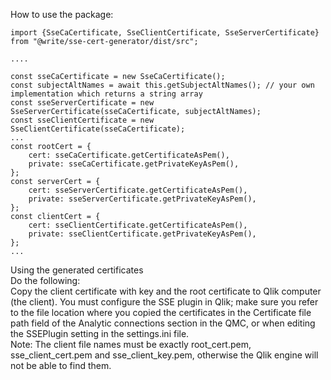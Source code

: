 How to use the package:

```typesript
import {SseCaCertificate, SseClientCertificate, SseServerCertificate} from "@write/sse-cert-generator/dist/src";

....

const sseCaCertificate = new SseCaCertificate();
const subjectAltNames = await this.getSubjectAltNames(); // your own implementation which returns a string array
const sseServerCertificate = new SseServerCertificate(sseCaCertificate, subjectAltNames);
const sseClientCertificate = new SseClientCertificate(sseCaCertificate);
...
const rootCert = {
    cert: sseCaCertificate.getCertificateAsPem(),
    private: sseCaCertificate.getPrivateKeyAsPem(),
};
const serverCert = {
    cert: sseServerCertificate.getCertificateAsPem(),
    private: sseServerCertificate.getPrivateKeyAsPem(),
};
const clientCert = {
    cert: sseClientCertificate.getCertificateAsPem(),
    private: sseClientCertificate.getPrivateKeyAsPem(),
};
...
```
Using the generated certificates  
Do the following:  
    Copy the client certificate with key and the root certificate to Qlik computer (the client). You must configure the SSE plugin in Qlik; make sure you refer to the file location where you copied the certificates in the Certificate file path field of the Analytic connections section in the QMC, or when editing the SSEPlugin setting in the settings.ini file.  
Note: The client file names must be exactly root_cert.pem, sse_client_cert.pem and sse_client_key.pem, otherwise the Qlik engine will not be able to find them.
